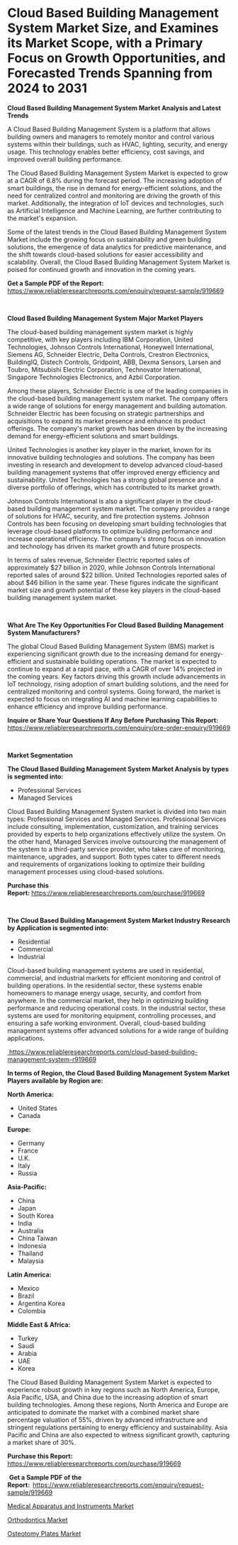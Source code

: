 <p><h1>Cloud Based Building Management System Market Size, and Examines its Market Scope, with a Primary Focus on Growth Opportunities, and Forecasted Trends Spanning from 2024 to 2031</h1></p><p><strong>Cloud Based Building Management System Market Analysis and Latest Trends</strong></p>
<p><p>A Cloud Based Building Management System is a platform that allows building owners and managers to remotely monitor and control various systems within their buildings, such as HVAC, lighting, security, and energy usage. This technology enables better efficiency, cost savings, and improved overall building performance.</p><p>The Cloud Based Building Management System Market is expected to grow at a CAGR of 6.8% during the forecast period. The increasing adoption of smart buildings, the rise in demand for energy-efficient solutions, and the need for centralized control and monitoring are driving the growth of this market. Additionally, the integration of IoT devices and technologies, such as Artificial Intelligence and Machine Learning, are further contributing to the market's expansion.</p><p>Some of the latest trends in the Cloud Based Building Management System Market include the growing focus on sustainability and green building solutions, the emergence of data analytics for predictive maintenance, and the shift towards cloud-based solutions for easier accessibility and scalability. Overall, the Cloud Based Building Management System Market is poised for continued growth and innovation in the coming years.</p></p>
<p><strong>Get a Sample PDF of the Report:&nbsp;</strong> <a href="https://www.reliableresearchreports.com/enquiry/request-sample/919669">https://www.reliableresearchreports.com/enquiry/request-sample/919669</a></p>
<p>&nbsp;</p>
<p><strong>Cloud Based Building Management System Major Market Players</strong></p>
<p><p>The cloud-based building management system market is highly competitive, with key players including IBM Corporation, United Technologies, Johnson Controls International, Honeywell International, Siemens AG, Schneider Electric, Delta Controls, Crestron Electronics, BuildingIQ, Distech Controls, Gridpoint, ABB, Dexma Sensors, Larsen and Toubro, Mitsubishi Electric Corporation, Technovator International, Singapore Technologies Electronics, and Azbil Corporation.</p><p>Among these players, Schneider Electric is one of the leading companies in the cloud-based building management system market. The company offers a wide range of solutions for energy management and building automation. Schneider Electric has been focusing on strategic partnerships and acquisitions to expand its market presence and enhance its product offerings. The company's market growth has been driven by the increasing demand for energy-efficient solutions and smart buildings.</p><p>United Technologies is another key player in the market, known for its innovative building technologies and solutions. The company has been investing in research and development to develop advanced cloud-based building management systems that offer improved energy efficiency and sustainability. United Technologies has a strong global presence and a diverse portfolio of offerings, which has contributed to its market growth.</p><p>Johnson Controls International is also a significant player in the cloud-based building management system market. The company provides a range of solutions for HVAC, security, and fire protection systems. Johnson Controls has been focusing on developing smart building technologies that leverage cloud-based platforms to optimize building performance and increase operational efficiency. The company's strong focus on innovation and technology has driven its market growth and future prospects.</p><p>In terms of sales revenue, Schneider Electric reported sales of approximately $27 billion in 2020, while Johnson Controls International reported sales of around $22 billion. United Technologies reported sales of about $46 billion in the same year. These figures indicate the significant market size and growth potential of these key players in the cloud-based building management system market.</p></p>
<p>&nbsp;</p>
<p><strong>What Are The Key Opportunities For Cloud Based Building Management System Manufacturers?</strong></p>
<p><p>The global Cloud Based Building Management System (BMS) market is experiencing significant growth due to the increasing demand for energy-efficient and sustainable building operations. The market is expected to continue to expand at a rapid pace, with a CAGR of over 14% projected in the coming years. Key factors driving this growth include advancements in IoT technology, rising adoption of smart building solutions, and the need for centralized monitoring and control systems. Going forward, the market is expected to focus on integrating AI and machine learning capabilities to enhance efficiency and improve building performance.</p></p>
<p><strong>Inquire or Share Your Questions If Any Before Purchasing This Report:</strong> <a href="https://www.reliableresearchreports.com/enquiry/pre-order-enquiry/919669">https://www.reliableresearchreports.com/enquiry/pre-order-enquiry/919669</a></p>
<p>&nbsp;</p>
<p><strong>Market Segmentation</strong></p>
<p><strong>The Cloud Based Building Management System Market Analysis by types is segmented into:</strong></p>
<p><ul><li>Professional Services</li><li>Managed Services</li></ul></p>
<p><p>Cloud Based Building Management System market is divided into two main types: Professional Services and Managed Services. Professional Services include consulting, implementation, customization, and training services provided by experts to help organizations effectively utilize the system. On the other hand, Managed Services involve outsourcing the management of the system to a third-party service provider, who takes care of monitoring, maintenance, upgrades, and support. Both types cater to different needs and requirements of organizations looking to optimize their building management processes using cloud-based solutions.</p></p>
<p><strong>Purchase this Report:&nbsp;</strong><a href="https://www.reliableresearchreports.com/purchase/919669">https://www.reliableresearchreports.com/purchase/919669</a></p>
<p>&nbsp;</p>
<p><strong>The Cloud Based Building Management System Market Industry Research by Application is segmented into:</strong></p>
<p><ul><li>Residential</li><li>Commercial</li><li>Industrial</li></ul></p>
<p><p>Cloud-based building management systems are used in residential, commercial, and industrial markets for efficient monitoring and control of building operations. In the residential sector, these systems enable homeowners to manage energy usage, security, and comfort from anywhere. In the commercial market, they help in optimizing building performance and reducing operational costs. In the industrial sector, these systems are used for monitoring equipment, controlling processes, and ensuring a safe working environment. Overall, cloud-based building management systems offer advanced solutions for a wide range of building applications.</p></p>
<p><a href="https://www.reliableresearchreports.com/cloud-based-building-management-system-r919669">&nbsp;https://www.reliableresearchreports.com/cloud-based-building-management-system-r919669</a></p>
<p><strong>In terms of Region, the Cloud Based Building Management System Market Players available by Region are:</strong></p>
<p>
    <p> <strong> North America: </strong>
        <ul>
            <li>United States</li>
            <li>Canada</li>
        </ul>
        </p> 
    <p> <strong> Europe: </strong>
        <ul>
            <li>Germany</li>
            <li>France</li>
            <li>U.K.</li>
            <li>Italy</li>
            <li>Russia</li>
        </ul>
        </p> 
    <p> <strong> Asia-Pacific: </strong>
        <ul>
            <li>China</li>
            <li>Japan</li>
            <li>South Korea</li>
            <li>India</li>
            <li>Australia</li>
            <li>China Taiwan</li>
            <li>Indonesia</li>
            <li>Thailand</li>
            <li>Malaysia</li>
        </ul>
        </p> 
    <p> <strong> Latin America: </strong>
        <ul>
            <li>Mexico</li>
            <li>Brazil</li>
            <li>Argentina Korea</li>
            <li>Colombia</li>
        </ul>
        </p> 
    <p> <strong> Middle East & Africa: </strong>
        <ul>
            <li>Turkey</li>
            <li>Saudi</li>
            <li>Arabia</li>
            <li>UAE</li>
            <li>Korea</li>
        </ul>
    </p>
    </p>
<p><p>The Cloud Based Building Management System Market is expected to experience robust growth in key regions such as North America, Europe, Asia Pacific, USA, and China due to the increasing adoption of smart building technologies. Among these regions, North America and Europe are anticipated to dominate the market with a combined market share percentage valuation of 55%, driven by advanced infrastructure and stringent regulations pertaining to energy efficiency and sustainability. Asia Pacific and China are also expected to witness significant growth, capturing a market share of 30%.</p></p>
<p><strong>Purchase this Report: </strong><a href="https://www.reliableresearchreports.com/purchase/919669">https://www.reliableresearchreports.com/purchase/919669</a></p>
<p>&nbsp;<strong>Get a Sample PDF of the Report:&nbsp;&nbsp;</strong><a href="https://www.reliableresearchreports.com/enquiry/request-sample/919669">https://www.reliableresearchreports.com/enquiry/request-sample/919669</a></p>
<p><strong></strong></p>
<p><p><a href="https://github.com/MaraKoelpin2023/Market-Research-Report-List-1/blob/main/medical-apparatus-and-instruments-market.md">Medical Apparatus and Instruments Market</a></p><p><a href="https://view.publitas.com/reportprime-1/orthodontics-market-size-growth-and-industry-analysis-by-market-segmentation-and-regional-insights-and-forecast-to-2031/">Orthodontics Market</a></p><p><a href="https://view.publitas.com/reportprime-1/global-osteotomy-plates-market-is-projected-to-grow-at-a-cagr-of-9-3-forcasted-for-period-from-2024-to-2031/">Osteotomy Plates Market</a></p></p>